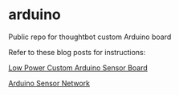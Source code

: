 arduino
=======

Public repo for thoughtbot custom Arduino board

Refer to these blog posts for instructions:

[Low Power Custom Arduino Sensor Board](http://robots.thoughtbot.com/low-power-custom-arduino-sensor-board)

[Arduino Sensor Network](http://robots.thoughtbot.com/arduino-sensor-network)
